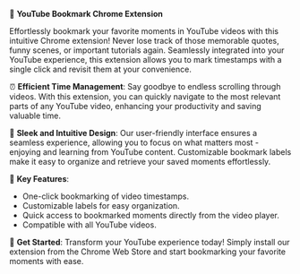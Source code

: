 

📌 **YouTube Bookmark Chrome Extension**

Effortlessly bookmark your favorite moments in YouTube videos with this intuitive Chrome extension! Never lose track of those memorable quotes, funny scenes, or important tutorials again. Seamlessly integrated into your YouTube experience, this extension allows you to mark timestamps with a single click and revisit them at your convenience.

⏰ **Efficient Time Management**: Say goodbye to endless scrolling through videos. With this extension, you can quickly navigate to the most relevant parts of any YouTube video, enhancing your productivity and saving valuable time.

🎨 **Sleek and Intuitive Design**: Our user-friendly interface ensures a seamless experience, allowing you to focus on what matters most - enjoying and learning from YouTube content. Customizable bookmark labels make it easy to organize and retrieve your saved moments effortlessly.

🌟 **Key Features**:
- One-click bookmarking of video timestamps.
- Customizable labels for easy organization.
- Quick access to bookmarked moments directly from the video player.
- Compatible with all YouTube videos.

🚀 **Get Started**: Transform your YouTube experience today! Simply install our extension from the Chrome Web Store and start bookmarking your favorite moments with ease.
